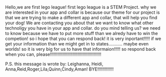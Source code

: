 Hello,we are first lego league!  first lego league is a STEM Project. why we are interested in your app and collar is because our theme for our project is that we are trying to make a different app and collar, that will help you find your dog! We are contacting you about that we want to know what other technoligy you have in your app and collar. do you mind telling us? we need to know because we have to put more stuff than we alredy have to win the competion! so i hope that you can respond back! it is very inportant!!!!! if we get your information than we might get in to states........... maybe even worlds! so it is very big for us to have that informaion!!!!! so respond back when you can, please!!!!!!!!!!!!!!!!!!!!!!!!!!!!!!!!!!!!!!!!! 



P.S. this message is wrote by: Leighanna, Heidi, Anna,Reid,Roger,Lila,Quinn,Cindy,Aman! BYE!!!!!!!!!!!!!
